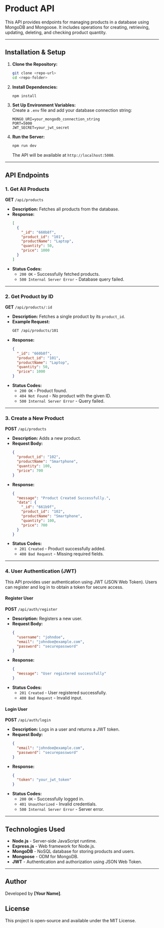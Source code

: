 # Product API  

This API provides endpoints for managing products in a database using MongoDB and Mongoose. It includes operations for creating, retrieving, updating, deleting, and checking product quantity.  

---

## **Installation & Setup**  

1. **Clone the Repository:**  
   ```sh
   git clone <repo-url>
   cd <repo-folder>
   ```

2. **Install Dependencies:**  
   ```sh
   npm install
   ```

3. **Set Up Environment Variables:**  
   Create a `.env` file and add your database connection string:  
   ```env
   MONGO_URI=your_mongodb_connection_string
   PORT=5000
   JWT_SECRET=your_jwt_secret
   ```

4. **Run the Server:**  
   ```sh
   npm run dev
   ```
   The API will be available at `http://localhost:5000`.

---

## **API Endpoints**  

### **1. Get All Products**  
**GET** `/api/products`  
- **Description:** Fetches all products from the database.  
- **Response:**  
  ```json
  [
    {
      "_id": "660b8f",
      "product_id": "101",
      "productName": "Laptop",
      "quantity": 50,
      "price": 1000
    }
  ]
  ```
- **Status Codes:**  
  - `200 OK` - Successfully fetched products.  
  - `500 Internal Server Error` - Database query failed.  

---

### **2. Get Product by ID**  
**GET** `/api/products/:id`  
- **Description:** Fetches a single product by its `product_id`.  
- **Example Request:**  
  ```sh
  GET /api/products/101
  ```
- **Response:**  
  ```json
  {
    "_id": "660b8f",
    "product_id": "101",
    "productName": "Laptop",
    "quantity": 50,
    "price": 1000
  }
  ```
- **Status Codes:**  
  - `200 OK` - Product found.  
  - `404 Not Found` - No product with the given ID.  
  - `500 Internal Server Error` - Query failed.  

---

### **3. Create a New Product**  
**POST** `/api/products`  
- **Description:** Adds a new product.  
- **Request Body:**  
  ```json
  {
    "product_id": "102",
    "productName": "Smartphone",
    "quantity": 100,
    "price": 700
  }
  ```
- **Response:**  
  ```json
  {
    "message": "Product Created Successfully.",
    "data": {
      "_id": "661b9f",
      "product_id": "102",
      "productName": "Smartphone",
      "quantity": 100,
      "price": 700
    }
  }
  ```
- **Status Codes:**  
  - `201 Created` - Product successfully added.  
  - `400 Bad Request` - Missing required fields.  

---

### **4. User Authentication (JWT)**  

This API provides user authentication using JWT (JSON Web Token). Users can register and log in to obtain a token for secure access.

#### **Register User**  
**POST** `/api/auth/register`  
- **Description:** Registers a new user.  
- **Request Body:**  
  ```json
  {
    "username": "johndoe",
    "email": "johndoe@example.com",
    "password": "securepassword"
  }
  ```
- **Response:**  
  ```json
  {
    "message": "User registered successfully"
  }
  ```
- **Status Codes:**  
  - `201 Created` - User registered successfully.  
  - `400 Bad Request` - Invalid input.  

#### **Login User**  
**POST** `/api/auth/login`  
- **Description:** Logs in a user and returns a JWT token.  
- **Request Body:**  
  ```json
  {
    "email": "johndoe@example.com",
    "password": "securepassword"
  }
  ```
- **Response:**  
  ```json
  {
    "token": "your_jwt_token"
  }
  ```
- **Status Codes:**  
  - `200 OK` - Successfully logged in.  
  - `401 Unauthorized` - Invalid credentials.  
  - `500 Internal Server Error` - Server error.  

---

## **Technologies Used**  
- **Node.js** - Server-side JavaScript runtime.  
- **Express.js** - Web framework for Node.js.  
- **MongoDB** - NoSQL database for storing products and users.  
- **Mongoose** - ODM for MongoDB.  
- **JWT** - Authentication and authorization using JSON Web Token.  

---

## **Author**  
Developed by **[Your Name]**.  

## **License**  
This project is open-source and available under the MIT License.

